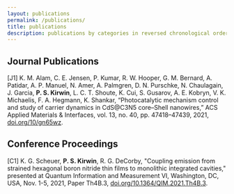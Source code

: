 ```yaml
---
layout: publications
permalink: /publications/
title: publications
description: publications by categories in reversed chronological order. generated by jekyll-scholar.
---
```


## Journal Publications

[J1]	K. M. Alam, C. E. Jensen, P. Kumar, R. W. Hooper, G. M. Bernard, A. Patidar, A. P. Manuel, N. Amer, A. Palmgren, D. N. Purschke, N. Chaulagain, J. Garcia, **P. S. Kirwin**, L. C. T. Shoute, K. Cui, S. Gusarov, A. E. Kobryn, V. K. Michaelis, F. A. Hegmann, K. Shankar, “Photocatalytic mechanism control and study of carrier dynamics in CdS@C3N5 core–Shell nanowires,” ACS Applied Materials & Interfaces, vol. 13, no. 40, pp. 47418–47439, 2021, [doi.org/10/gn65wz](https://doi.org/10/gn65wz).


## Conference Proceedings
[C1]	K. G. Scheuer, **P. S. Kirwin**, R. G. DeCorby, "Coupling emission from strained hexagonal boron nitride thin films to monolithic integrated cavities," presented at Quantum Information and Measurement VI, Washington, DC, USA, Nov. 1-5, 2021, Paper Th4B.3, [doi.org/10.1364/QIM.2021.Th4B.3](https://doi.org/10.1364/QIM.2021.Th4B.3).

